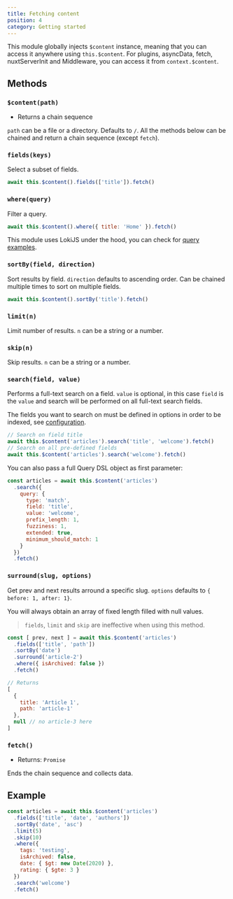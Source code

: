 ```yaml
---
title: Fetching content
position: 4
category: Getting started
---
```


This module globally injects `$content` instance, meaning that you can access it anywhere using `this.$content`. For plugins, asyncData, fetch, nuxtServerInit and Middleware, you can access it from `context.$content`.

## Methods

### `$content(path)`

- Returns a chain sequence

`path` can be a file or a directory. Defaults to `/`. All the methods below can be chained and return a chain sequence (except `fetch`).

### `fields(keys)`

Select a subset of fields.

```js
await this.$content().fields(['title']).fetch()
```

### `where(query)`

Filter a query.

```js
await this.$content().where({ title: 'Home' }).fetch()
```

This module uses LokiJS under the hood, you can check for [query examples](http://techfort.github.io/LokiJS/tutorial-Query%20Examples.html).

### `sortBy(field, direction)`

Sort results by field. `direction` defaults to ascending order. Can be chained multiple times to sort on multiple fields.

```js
await this.$content().sortBy('title').fetch()
```

### `limit(n)`

Limit number of results. `n` can be a string or a number.

### `skip(n)`

Skip results. `n` can be a string or a number.

### `search(field, value)`

Performs a full-text search on a field. `value` is optional, in this case `field` is the `value` and search will be performed on all full-text search fields.

The fields you want to search on must be defined in options in order to be indexed, see [configuration](/configuration#fulltextsearchfields).

```js
// Search on field title
await this.$content('articles').search('title', 'welcome').fetch()
// Search on all pre-defined fields
await this.$content('articles').search('welcome').fetch()
```

You can also pass a full Query DSL object as first parameter:

```js
const articles = await this.$content('articles')
  .search({
    query: {
      type: 'match',
      field: 'title',
      value: 'welcome',
      prefix_length: 1,
      fuzziness: 1,
      extended: true,
      minimum_should_match: 1
    }
  })
  .fetch()
```

### `surround(slug, options)`

Get prev and next results arround a specific slug. `options` defaults to `{ before: 1, after: 1}`.

You will always obtain an array of fixed length filled with null values.

> `fields`, `limit` and `skip` are ineffective when using this method.

```js
const [ prev, next ] = await this.$content('articles')
  .fields(['title', 'path'])
  .sortBy('date')
  .surround('article-2')
  .where({ isArchived: false })
  .fetch()

// Returns
[
  {
    title: 'Article 1',
    path: 'article-1'
  },
  null // no article-3 here
]
```

### `fetch()`

- Returns: `Promise`

Ends the chain sequence and collects data.

## Example

```js
const articles = await this.$content('articles')
  .fields(['title', 'date', 'authors'])
  .sortBy('date', 'asc')
  .limit(5)
  .skip(10)
  .where({
    tags: 'testing',
    isArchived: false,
    date: { $gt: new Date(2020) },
    rating: { $gte: 3 }
  })
  .search('welcome')
  .fetch()
```
